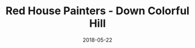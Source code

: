 ---
layout: post
title: "Red House Painters - Down Colorful Hill"
date: "2018-05-22"
external_url: https://tintaenlascintas.co/post/down-colorful-hill
category: "Tinta en las Cintas"
---